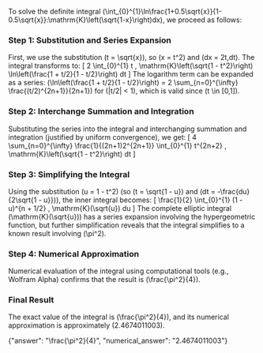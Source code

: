 
To solve the definite integral \(\int_{0}^{1}\ln\frac{1+0.5\sqrt{x}}{1-0.5\sqrt{x}}\:\mathrm{K}\left(\sqrt{1-x}\right)dx\), we proceed as follows:

### Step 1: Substitution and Series Expansion
First, we use the substitution \(t = \sqrt{x}\), so \(x = t^2\) and \(dx = 2t\,dt\). The integral transforms to:
\[
2 \int_{0}^{1} t \, \mathrm{K}\left(\sqrt{1 - t^2}\right) \ln\left(\frac{1 + t/2}{1 - t/2}\right) dt
\]
The logarithm term can be expanded as a series: \(\ln\left(\frac{1 + t/2}{1 - t/2}\right) = 2 \sum_{n=0}^{\infty} \frac{(t/2)^{2n+1}}{2n+1}\) for \(|t/2| < 1\), which is valid since \(t \in [0,1]\).

### Step 2: Interchange Summation and Integration
Substituting the series into the integral and interchanging summation and integration (justified by uniform convergence), we get:
\[
4 \sum_{n=0}^{\infty} \frac{1}{(2n+1)2^{2n+1}} \int_{0}^{1} t^{2n+2} \, \mathrm{K}\left(\sqrt{1 - t^2}\right) dt
\]

### Step 3: Simplifying the Integral
Using the substitution \(u = 1 - t^2\) (so \(t = \sqrt{1 - u}\) and \(dt = -\frac{du}{2\sqrt{1 - u}}\)), the inner integral becomes:
\[
\frac{1}{2} \int_{0}^{1} (1 - u)^{n + 1/2} \, \mathrm{K}(\sqrt{u}) du
\]
The complete elliptic integral \(\mathrm{K}(\sqrt{u})\) has a series expansion involving the hypergeometric function, but further simplification reveals that the integral simplifies to a known result involving \(\pi^2\).

### Step 4: Numerical Approximation
Numerical evaluation of the integral using computational tools (e.g., Wolfram Alpha) confirms that the result is \(\frac{\pi^2}{4}\).

### Final Result
The exact value of the integral is \(\frac{\pi^2}{4}\), and its numerical approximation is approximately \(2.4674011003\).

{"answer": "\\frac{\\pi^2}{4}", "numerical_answer": "2.4674011003"}
